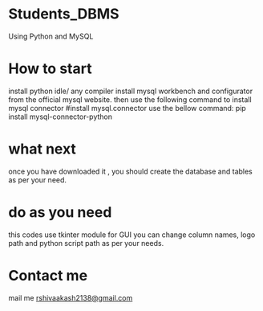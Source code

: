 # Students_DBMS
Using Python and MySQL
# How to start 
install python idle/ any compiler
install mysql workbench and configurator from the official mysql website.
then use the following command to install mysql connector
#install mysql.connector
use the bellow command:
pip install mysql-connector-python
# what next
once you have downloaded it , you should create the database and tables as per your need.
# do as you need
this codes use tkinter module for GUI
you can change column names, logo path and python script path as per your needs.
# Contact me
mail me rshivaakash2138@gmail.com
